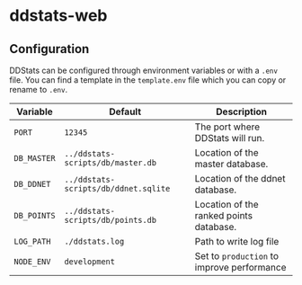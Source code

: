 # ddstats-web


## Configuration
DDStats can be configured through environment variables or with a `.env` file. You can find a template in the `template.env` file which you can copy or rename to `.env`.

| Variable      | Default                      | Description                                |
| ------------- | ---------------------------- | ------------------------------------------ |
| `PORT`        | `12345`                      | The port where DDStats will run.           |
| `DB_MASTER`   | `../ddstats-scripts/db/master.db`  | Location of the master database.         |
| `DB_DDNET`    | `../ddstats-scripts/db/ddnet.sqlite` | Location of the ddnet database.            |
| `DB_POINTS`   | `../ddstats-scripts/db/points.db`    | Location of the ranked points database.    |
| `LOG_PATH`    | `./ddstats.log`              | Path to write log file                     |
| `NODE_ENV`    | `development`                | Set to `production` to improve performance |